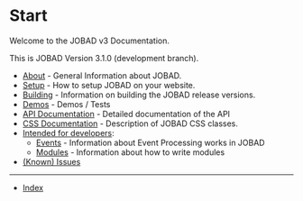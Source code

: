 # Start

Welcome to the JOBAD v3 Documentation. 

This is JOBAD Version 3.1.0 (development branch). 

* [About](about.md) - General Information about JOBAD. 
* [Setup](setup.md) - How to setup JOBAD on your website. 
* [Building](build.md) - Information on building the JOBAD release versions. 
* [Demos](demos.md) - Demos / Tests
* [API Documentation](api/index.md) - Detailed documentation of the API
* [CSS Documentation](css.md) - Description of JOBAD CSS classes. 
* [Intended for developers](dev/index.md): 
	* [Events](dev/events.md) - Information about Event Processing works in JOBAD
	* [Modules](dev/modules.md) - Information about how to write modules
* [(Known) Issues](issues.md)

---
* [Index](sitemap.md)